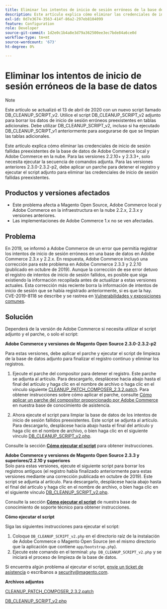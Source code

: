 ```yaml
---
title: Eliminar los intentos de inicio de sesión erróneos de la base de datos
description: Este artículo explica cómo eliminar las credenciales de inicio de sesión fallidas preexistentes de la base de datos de Adobe Commerce local y Adobe Commerce en la nube. Para las versiones 2.2.10+ y 2.3.3+, solo necesita ejecutar la secuencia de comandos adjunta. Para las versiones anteriores 2.3.0-2.3.2-p2, debe aplicar un parche para detener el registro y ejecutar el script adjunto para eliminar las credenciales de inicio de sesión fallidas preexistentes.
exl-id: 0d7e3674-3563-414f-86a2-297eb8104099
feature: Configuration
role: Developer
source-git-commit: 1d2e0c1b4a8e3d79a362500ee3ec7bde84a6ce0d
workflow-type: tm+mt
source-wordcount: '673'
ht-degree: 0%

---
```


# Eliminar los intentos de inicio de sesión erróneos de la base de datos

>[!NOTE]
>
>Este artículo se actualizó el 13 de abril de 2020 con un nuevo script llamado DB\_CLEANUP\_SCRIPT\_v2. Utilice el script DB\_CLEANUP\_SCRIPT\_v2 adjunto para borrar los datos de inicio de sesión erróneos preexistentes en tablas adicionales. Debe utilizar DB\_CLEANUP\_SCRIPT\_v2, incluso si ha ejecutado DB\_CLEANUP\_SCRIPT\_v1 anteriormente para asegurarse de que se limpian las tablas adicionales.

Este artículo explica cómo eliminar las credenciales de inicio de sesión fallidas preexistentes de la base de datos de Adobe Commerce local y Adobe Commerce en la nube. Para las versiones 2.2.10+ y 2.3.3+, solo necesita ejecutar la secuencia de comandos adjunta. Para las versiones anteriores 2.3.0-2.3.2-p2, debe aplicar un parche para detener el registro y ejecutar el script adjunto para eliminar las credenciales de inicio de sesión fallidas preexistentes.

## **Productos y versiones afectados**

* Este problema afecta a Magento Open Source, Adobe Commerce local y Adobe Commerce en la infraestructura en la nube 2.2.x, 2.3.x y versiones anteriores.
* Las implementaciones de Adobe Commerce 1.x no se ven afectadas.

## Problema

En 2019, se informó a Adobe Commerce de un error que permitía registrar los intentos de inicio de sesión erróneos en una base de datos en Adobe Commerce 2.3.x y 2.2.x. En respuesta, Adobe Commerce incluyó una corrección para este problema en Adobe Commerce 2.3.3 y 2.2.10 (publicado en octubre de 2019). Aunque la corrección de ese error detuvo el registro de intentos de inicio de sesión fallidos, es posible que siga existiendo la información recopilada antes de actualizar a estas versiones actuales. Esta corrección más reciente borra la información de intentos de inicio de sesión que se había registrado anteriormente, si es que la hay.   CVE-2019-8118 se describe y se rastrea en [Vulnerabilidades y exposiciones comunes](https://cve.mitre.org/cgi-bin/cvename.cgi?name=CVE-2019-8118).

## Solución

Dependerá de la versión de Adobe Commerce si necesita utilizar el script adjunto y el parche, o solo el script:

**Adobe Commerce y versiones de Magento Open Source 2.3.0-2.3.2-p2**

Para estas versiones, debe aplicar el parche y ejecutar el script de limpieza de la base de datos adjunto para finalizar el registro continuo y eliminar los registros.

1. Ejecute el parche del compositor para detener el registro. Este parche se adjunta al artículo. Para descargarlo, desplácese hacia abajo hasta el final del artículo y haga clic en el nombre de archivo o haga clic en el vínculo siguiente [CLEANUP\_PATCH\_COMPOSER\_2.3.2.patch](assets/CLEANUP_PATCH_COMPOSER_2.3.2.patch.zip). Para obtener instrucciones sobre cómo aplicar el parche, consulte [Cómo aplicar un parche del compositor proporcionado por Adobe Commerce](/help/how-to/general/how-to-apply-a-composer-patch-provided-by-magento.md) en nuestra base de conocimiento de asistencia.

1. Ahora ejecute el script para limpiar la base de datos de los intentos de inicio de sesión fallidos preexistentes. Este script se adjunta al artículo. Para descargarlo, desplácese hacia abajo hasta el final del artículo y haga clic en el nombre de archivo, o bien haga clic en el siguiente vínculo [DB\_CLEANUP\_SCRIPT\_v2.php](assets/DB_CLEANUP_SCRIPT_v2.php.zip).

Consulte la sección [**Cómo ejecutar el script**](/help/troubleshooting/known-issues-patches-attached/remove-failed-login-attempts-from-the-database.md#run_script) para obtener instrucciones.

**Adobe Commerce y versiones de Magento Open Source 2.3.3 y superiores/2.2.10 y superiores**<br>
Solo para estas versiones, ejecute el siguiente script para borrar los registros antiguos (el registro había finalizado anteriormente para estas versiones mediante una corrección publicada en octubre de 2019). Este script se adjunta al artículo. Para descargarlo, desplácese hacia abajo hasta el final del artículo y haga clic en el nombre de archivo, o bien haga clic en el siguiente vínculo [DB\_CLEANUP\_SCRIPT\_v2.php](assets/DB_CLEANUP_SCRIPT_v2.php.zip).

Consulte la sección [**Cómo ejecutar el script**](/help/troubleshooting/known-issues-patches-attached/remove-failed-login-attempts-from-the-database.md#run_script) de nuestra base de conocimiento de soporte técnico para obtener instrucciones.

**Cómo ejecutar el script**

Siga las siguientes instrucciones para ejecutar el script:

1. Coloque `DB_CLEANUP_SCRIPT_v2.php` en el directorio raíz de la instalación de Adobe Commerce o Magento Open Source (en el mismo directorio que la aplicación que contiene `app/bootstrap.php`).
1. Ejecute este comando en el terminal: `php DB_CLEANUP_SCRIPT_v2.php` y se iniciará el proceso de limpieza de la base de datos.

Si encuentra algún problema al ejecutar el script, [envíe un ticket de asistencia](/help/help-center-guide/help-center/magento-help-center-user-guide.md#submit-ticket) o escríbanos a [security@magento.com](mailto:security@magento.com).

**Archivos adjuntos**

[CLEANUP\_PATCH\_COMPOSER\_2.3.2.patch](assets/CLEANUP_PATCH_COMPOSER_2.3.2.patch.zip)

[DB\_CLEANUP\_SCRIPT\_v2.php](assets/DB_CLEANUP_SCRIPT_v2.php.zip)
